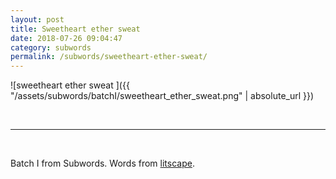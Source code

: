 ```yaml
---
layout: post
title: Sweetheart ether sweat 
date: 2018-07-26 09:04:47
category: subwords
permalink: /subwords/sweetheart-ether-sweat/ 
---
```


![sweetheart ether sweat ]({{ "/assets/subwords/batchI/sweetheart_ether_sweat.png" | absolute_url }})

&nbsp;

---

&nbsp;


Batch I from Subwords. Words from [litscape](https://www.litscape.com/).
